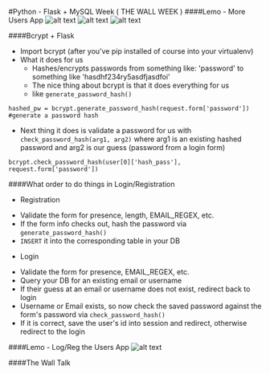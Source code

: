 #Python - Flask + MySQL Week ( THE WALL WEEK )
####Lemo - More Users App
![alt text](Py1_UsersApp_Day4.png "Users App Day 4")
![alt text](Py1_UsersApp_Day3.png "Users App Day 3")
![alt text](FlaskReqResCycle.png "Req Res cycle")

####Bcrypt + Flask
- Import bcrypt (after you've pip installed of course into your virtualenv)
- What it does for us
  - Hashes/encrypts passwords from something like: 'password' to something like 'hasdhf234ry5asdfjasdfoi'
  - The nice thing about bcrypt is that it does everything for us
  - like `generate_password_hash()`
```
hashed_pw = bcrypt.generate_password_hash(request.form['password']) #generate a password hash
```
  - Next thing it does is validate a password for us with `check_password_hash(arg1, arg2)` where arg1 is an existing hashed password and arg2 is our guess (password from a login form)
```
bcrypt.check_password_hash(user[0]['hash_pass'], request.form['password'])
```
####What order to do things in Login/Registration
- Registration
+ Validate the form for presence, length, EMAIL_REGEX, etc.
+ If the form info checks out, hash the password via `generate_password_hash()`
+ `INSERT` it into the corresponding table in your DB
- Login
+ Validate the form for presence, EMAIL_REGEX, etc.
+ Query your DB for an existing email or username
+ If their guess at an email or username does not exist, redirect back to login
+ Username or Email exists, so now check the saved password against the form's password via `check_password_hash()`
+ If it is correct, save the user's id into session and redirect, otherwise redirect to the login

####Lemo - Log/Reg the Users App
![alt text](Py1_UsersApp_Day4a.png "Users App Day 4")

####The Wall Talk
